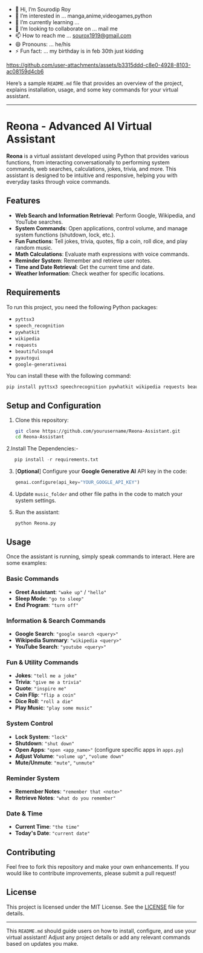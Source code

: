 - 👋 Hi, I’m Sourodip Roy
- 👀 I’m interested in ... manga,anime,videogames,python
- 🌱 I’m currently learning ...
- 💞️ I’m looking to collaborate on ... mail me
- 📫 How to reach me ... sourox1919@gmail.com
- 😄 Pronouns: ... he/his
- ⚡ Fun fact: ... my birthday is in feb 30th just kidding

<!---
Sourodip-1/Sourodip-1 is a ✨ special ✨ repository because its `README.md` (this file) appears on your GitHub profile.
You can click the Preview link to take a look at your changes.
--->



https://github.com/user-attachments/assets/b3315ddd-c8e0-4928-8103-ac08159d4cb6



Here’s a sample `README.md` file that provides an overview of the project, explains installation, usage, and some key commands for your virtual assistant.

---

# Reona - Advanced AI Virtual Assistant

**Reona** is a virtual assistant developed using Python that provides various functions, from interacting conversationally to performing system commands, web searches, calculations, jokes, trivia, and more. This assistant is designed to be intuitive and responsive, helping you with everyday tasks through voice commands.

## Features
- **Web Search and Information Retrieval**: Perform Google, Wikipedia, and YouTube searches.
- **System Commands**: Open applications, control volume, and manage system functions (shutdown, lock, etc.).
- **Fun Functions**: Tell jokes, trivia, quotes, flip a coin, roll dice, and play random music.
- **Math Calculations**: Evaluate math expressions with voice commands.
- **Reminder System**: Remember and retrieve user notes.
- **Time and Date Retrieval**: Get the current time and date.
- **Weather Information**: Check weather for specific locations.

## Requirements

To run this project, you need the following Python packages:
- `pyttsx3`
- `speech_recognition`
- `pywhatkit`
- `wikipedia`
- `requests`
- `beautifulsoup4`
- `pyautogui`
- `google-generativeai`

You can install these with the following command:
```bash
pip install pyttsx3 speechrecognition pywhatkit wikipedia requests beautifulsoup4 pyautogui google-generativeai
```

## Setup and Configuration
1. Clone this repository:
   ```bash
   git clone https://github.com/yourusername/Reona-Assistant.git
   cd Reona-Assistant
   ```
2.Install The Dependencies:-
   ```python
      pip install -r requirements.txt
   ``` 
3. [**Optional**] Configure your **Google Generative AI** API key in the code:
   ```python
   genai.configure(api_key="YOUR_GOOGLE_API_KEY")
   ```

4. Update `music_folder` and other file paths in the code to match your system settings.

5. Run the assistant:
   ```bash
   python Reona.py
   ```

## Usage

Once the assistant is running, simply speak commands to interact. Here are some examples:

### Basic Commands
- **Greet Assistant**: `"wake up"` / `"hello"`
- **Sleep Mode**: `"go to sleep"`
- **End Program**: `"turn off"`

### Information & Search Commands
- **Google Search**: `"google search <query>"`
- **Wikipedia Summary**: `"wikipedia <query>"`
- **YouTube Search**: `"youtube <query>"`

### Fun & Utility Commands
- **Jokes**: `"tell me a joke"`
- **Trivia**: `"give me a trivia"`
- **Quote**: `"inspire me"`
- **Coin Flip**: `"flip a coin"`
- **Dice Roll**: `"roll a die"`
- **Play Music**: `"play some music"`

### System Control
- **Lock System**: `"lock"`
- **Shutdown**: `"shut down"`
- **Open Apps**: `"open <app_name>"` (configure specific apps in `apps.py`)
- **Adjust Volume**: `"volume up"`, `"volume down"`
- **Mute/Unmute**: `"mute"`, `"unmute"`
  
### Reminder System
- **Remember Notes**: `"remember that <note>"`
- **Retrieve Notes**: `"what do you remember"`

### Date & Time
- **Current Time**: `"the time"`
- **Today's Date**: `"current date"`

## Contributing

Feel free to fork this repository and make your own enhancements. If you would like to contribute improvements, please submit a pull request!

## License

This project is licensed under the MIT License. See the [LICENSE](LICENSE) file for details.

---

This `README.md` should guide users on how to install, configure, and use your virtual assistant! Adjust any project details or add any relevant commands based on updates you make.







